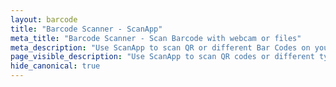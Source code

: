 ```yaml
---
layout: barcode
title: "Barcode Scanner - ScanApp"
meta_title: "Barcode Scanner - Scan Barcode with webcam or files"
meta_description: "Use ScanApp to scan QR or different Bar Codes on your web browser using camera or images. Works for free on PC, Mac, Android, IOS without any sign up!"
page_visible_description: "Use ScanApp to scan QR codes or different types of Bar Codes on your web browser using camera or images on the device. Scanning is supported on PC, Mac, Android or IOS and works 100% free! No signups required!"
hide_canonical: true
---
```

